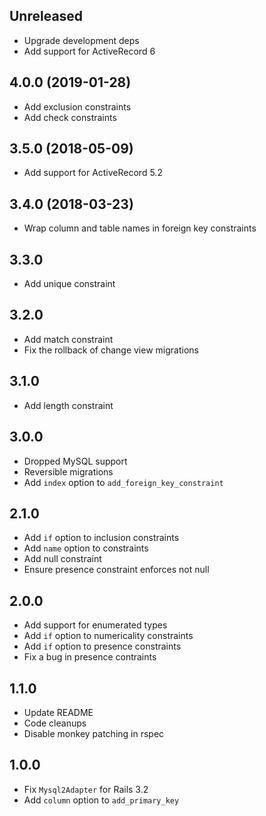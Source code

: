 ## Unreleased

* Upgrade development deps
* Add support for ActiveRecord 6

## 4.0.0 (2019-01-28)

* Add exclusion constraints
* Add check constraints

## 3.5.0 (2018-05-09)

* Add support for ActiveRecord 5.2

## 3.4.0 (2018-03-23)

* Wrap column and table names in foreign key constraints

## 3.3.0

* Add unique constraint

## 3.2.0

* Add match constraint
* Fix the rollback of change view migrations

## 3.1.0

* Add length constraint

## 3.0.0

* Dropped MySQL support
* Reversible migrations
* Add `index` option to `add_foreign_key_constraint`

## 2.1.0

* Add `if` option to inclusion constraints
* Add `name` option to constraints
* Add null constraint
* Ensure presence constraint enforces not null

## 2.0.0

* Add support for enumerated types
* Add `if` option to numericality constraints
* Add `if` option to presence constraints
* Fix a bug in presence contraints

## 1.1.0

* Update README
* Code cleanups
* Disable monkey patching in rspec

## 1.0.0

* Fix `Mysql2Adapter` for Rails 3.2
* Add `column` option to `add_primary_key`
